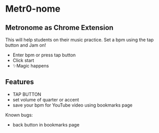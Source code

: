 # Metr0-nome
## Metronome as Chrome Extension

This will help students on their music practice. Set a bpm using the tap button and Jam on!

- Enter bpm or press tap button 
- Click start
- ✨Magic happens  

## Features
 
- TAP BUTTON
- set volume of quarter or accent
- save your bpm for YouTube video using bookmarks page

Known bugs:
- back button in bookmarks page
